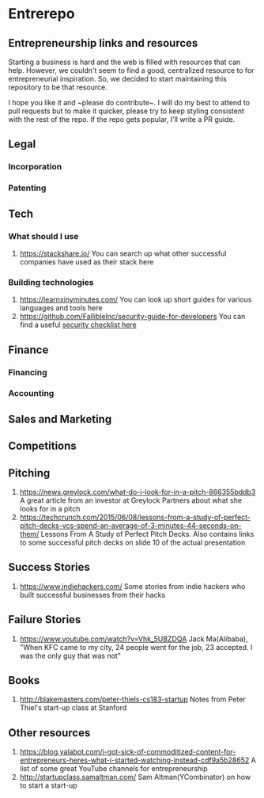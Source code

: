 #   Entrerepo
##  Entrepreneurship links and resources

Starting a business is hard and the web is filled with resources that can help. However, we couldn't seem to find a good, centralized resource to for entrepreneurial inspiration. So, we decided to start maintaining this repository to be that resource.

I hope you like it and ~please do contribute~. I will do my best to attend to pull requests but to make it quicker, please try to keep styling consistent with the rest of the repo. If the repo gets popular, I'll write a PR guide.

##  Legal

### Incorporation

### Patenting

##  Tech

### What should I use
1.  https://stackshare.io/
    You can search up what other successful companies have used as their stack here

### Building technologies
1.  https://learnxinyminutes.com/
    You can look up short guides for various languages and tools here
2.  https://github.com/FallibleInc/security-guide-for-developers
    You can find a useful [security checklist here](https://github.com/FallibleInc/security-guide-for-developers/blob/master/README.md)

##  Finance

### Financing

### Accounting

##  Sales and Marketing

##  Competitions

## Pitching
1.  https://news.greylock.com/what-do-i-look-for-in-a-pitch-866355bddb3
    A great article from an investor at Greylock Partners about what she looks for in a pitch
2.  https://techcrunch.com/2015/06/08/lessons-from-a-study-of-perfect-pitch-decks-vcs-spend-an-average-of-3-minutes-44-seconds-on-them/
    Lessons From A Study of Perfect Pitch Decks. Also contains links to some successful pitch decks on slide 10 of the actual presentation

##  Success Stories
1.  https://www.indiehackers.com/
    Some stories from indie hackers who built successful businesses from their hacks

##  Failure Stories
1.  https://www.youtube.com/watch?v=Vhk_5UBZDQA
    Jack Ma(Alibaba), "When KFC came to my city, 24 people went for the job, 23 accepted. I was the only guy that was not"

##  Books
1.  http://blakemasters.com/peter-thiels-cs183-startup Notes from Peter Thiel's start-up class at Stanford


##  Other resources
1.  https://blog.yalabot.com/i-got-sick-of-commoditized-content-for-entrepreneurs-heres-what-i-started-watching-instead-cdf9a5b28652 A list of some great YouTube channels for entrepreneurship
2.  http://startupclass.samaltman.com/ Sam Altman(YCombinator) on how to start a start-up 
